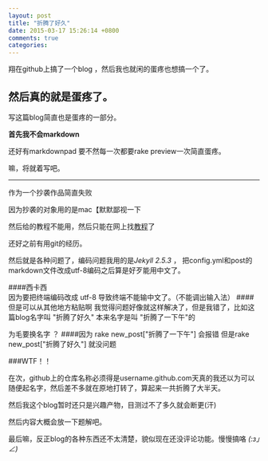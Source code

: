 ```yaml
---
layout: post
title: "折腾了好久"
date: 2015-03-17 15:26:14 +0800
comments: true
categories: 
---
```


翔在github上搞了一个blog ，然后我也就闲的蛋疼也想搞一个了。

然后真的就是蛋疼了。
--
写这篇blog简直也是蛋疼的一部分。

**首先我不会markdown**

还好有markdownpad 要不然每一次都要rake preview一次简直蛋疼。

嘛，将就着写吧。

---

作为一个抄袭作品简直失败

因为抄袭的对象用的是mac【默默鄙视一下

然后给的教程不能用，然后只能在网上找[教程](http://shanewfx.github.io/blog/2012/02/16/bulid-blog-by-octopress/)了

还好之前有用git的经历。

然后就是各种问题了，编码问题我用的是*Jekyll 2.5.3* ， 把config.yml和post的markdown文件改成utf-8编码之后算是好歹能用中文了。

####西卡西  
因为要把终端编码改成 utf-8 导致终端不能输中文了。（不能调出输入法）
####但是可以从其他地方粘贴啊
我觉得问题好像就这样解决了，但是我错了，比如这篇blog名字叫 "折腾了好久" 本来名字是叫 "折腾了一下午"的

为毛要换名字 ？
####因为 rake new_post["折腾了一下午"] 会报错 但是rake new_post["折腾了好久"] 就没问题

###WTF！！

在次，github上的仓库名称必须得是username.github.com天真的我还以为可以随便起名字，然后差不多就在原地打转了，算起来一共折腾了大半天。

然后我这个blog暂时还只是兴趣产物，目测过不了多久就会断更(汗)

然后内容大概会放一下题解吧。

最后嘛，反正blog的各种东西还不太清楚，貌似现在还没评论功能。慢慢搞咯 _(:з」∠)_


